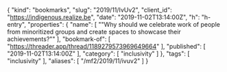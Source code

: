 {
  "kind": "bookmarks",
  "slug": "2019/11/IvUv2",
  "client_id": "https://indigenous.realize.be",
  "date": "2019-11-02T13:14:00Z",
  "h": "h-entry",
  "properties": {
    "name": [
      "\"Why should we celebrate work of people from minoritized groups and create spaces to showcase their achievements?\""
    ],
    "bookmark-of": [
      "https://threader.app/thread/1189279573969649664"
    ],
    "published": [
      "2019-11-02T13:14:00Z"
    ],
    "category": [
      "inclusivity"
    ]
  },
  "tags": [
    "inclusivity"
  ],
  "aliases": [
    "/mf2/2019/11/ivuv2"
  ]
}
